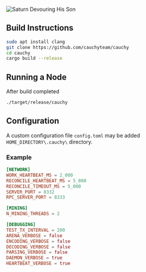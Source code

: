 ![Saturn Devouring His Son](https://i.imgur.com/Ahvi7YS.gif)

## Build Instructions
```bash
sudo apt install clang
git clone https://github.com/cauchyteam/cauchy
cd cauchy
cargo build --release
```

## Running a Node
After build completed
```bash
./target/release/cauchy
```
## Configuration
A custom configuration file `config.toml` may be added `HOME_DIRECTORY\.cauchy\` directory. 

### Example

```toml
[NETWORK]
WORK_HEARTBEAT_MS = 2_000
RECONCILE_HEARTBEAT_MS = 5_000
RECONCILE_TIMEOUT_MS = 5_000
SERVER_PORT = 8332
RPC_SERVER_PORT = 8333

[MINING]
N_MINING_THREADS = 2

[DEBUGGING]
TEST_TX_INTERVAL = 200
ARENA_VERBOSE = false
ENCODING_VERBOSE = false
DECODING_VERBOSE = false
PARSING_VERBOSE = false
DAEMON_VERBOSE = true
HEARTBEAT_VERBOSE = true
```
